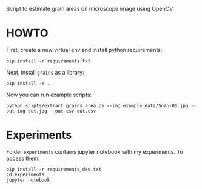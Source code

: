 Script to estimate grain areas on microscope image using OpenCV.

# HOWTO

First, create a new virtual env and install python requirements:

```shell script
pip install -r requirements.txt
```

Next, install `grains` as a library:

```shell script
pip install -e .
```

Now you can run example scripts:

```shell script
python scipts/extract_grains_area.py --img example_data/Snap-05.jpg --out-img out.jpg --out-csv out.csv
```
# Experiments

Folder `experiments` contains jupyter notebook with my experiments. To access them:
```shell script
pip install -r requirements_dev.txt
cd experiments
jupyter notebook
```